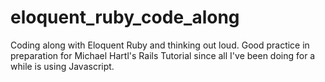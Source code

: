 # eloquent_ruby_code_along
Coding along with Eloquent Ruby and thinking out loud.  Good practice in preparation for Michael Hartl's Rails Tutorial since all I've been doing for a while is using Javascript.
